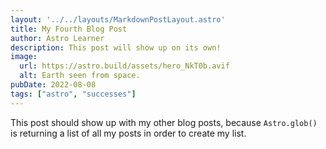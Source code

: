 ```yaml
---
layout: '../../layouts/MarkdownPostLayout.astro'
title: My Fourth Blog Post
author: Astro Learner
description: This post will show up on its own!
image: 
  url: https://astro.build/assets/hero_NkT0b.avif
  alt: Earth seen from space.
pubDate: 2022-08-08
tags: ["astro", "successes"]
---
```

This post should show up with my other blog posts, because `Astro.glob()` is returning a list of all my posts in order to create my list.
